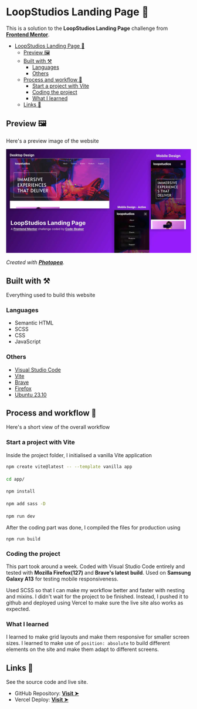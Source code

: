# LoopStudios Landing Page 🎉

This is a solution to the **LoopStudios Landing Page** challenge from **[Frontend Mentor](https://frontendmentor.io)**.

- [LoopStudios Landing Page 🎉](#loopstudios-landing-page-)
  - [Preview 🖼️](#preview-️)
  - [Built with ⚒️](#built-with-️)
    - [Languages](#languages)
    - [Others](#others)
  - [Process and workflow 📖](#process-and-workflow-)
    - [Start a project with Vite](#start-a-project-with-vite)
    - [Coding the project](#coding-the-project)
    - [What I learned](#what-i-learned)
  - [Links 🔗](#links-)

## Preview 🖼️

Here's a preview image of the website

![preview](./loopstudios-landing.jpg)

_Created with **[Photopea](https://photopea.com)**._

## Built with ⚒️

Everything used to build this website

### Languages

- Semantic HTML
- SCSS
- CSS
- JavaScript

### Others

- [Visual Studio Code](https://code.visualstudio.com)
- [Vite](https://vitejs.dev)
- [Brave](https://brave.com)
- [Firefox](https://mozilla.org/firefox)
- [Ubuntu 23.10](https://ubuntu.com)

## Process and workflow 📖

Here's a short view of the overall workflow

### Start a project with Vite

Inside the project folder, I initialised a vanilla Vite application

```bash
npm create vite@latest -- --template vanilla app

cd app/

npm install

npm add sass -D

npm run dev
```

After the coding part was done, I compiled the files for production using

```
npm run build
```

### Coding the project

This part took around a week. Coded with Visual Studio Code entirely and tested with **Mozilla Firefox(127)** and **Brave's latest build**. Used on **Samsung Galaxy A13** for testing mobile responsiveness.

Used SCSS so that I can make my workflow better and faster with nesting and mixins. I didn't wait for the project to be finished. Instead, I pushed it to github and deployed using Vercel to make sure the live site also works as expected.

### What I learned

I learned to make grid layouts and make them responsive for smaller screen sizes.
I learned to make use of `position: absolute` to build different elements on the site and make them adapt to different screens.

## Links 🔗

See the source code and live site.

- GitHub Repository: **[Visit ➤](https://github.com/Code-Beaker/loopstudios-landing-page-code-beaker)**
- Vercel Deploy: **[Visit ➤](https://loopstudios-landing-page-code-beaker.vercel.app/index.html)**
